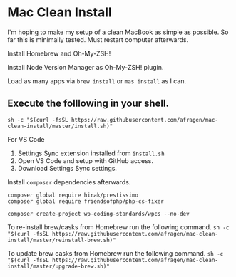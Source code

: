 # Mac Clean Install

I'm hoping to make my setup of a clean MacBook as simple as possible. So far this is minimally tested. Must restart computer afterwards.

Install Homebrew and Oh-My-ZSH!

Install Node Version Manager as Oh-My-ZSH! plugin.

Load as many apps via `brew install` or `mas install` as I can.

## Execute the folllowing in your shell.
`sh -c "$(curl -fsSL https://raw.githubusercontent.com/afragen/mac-clean-install/master/install.sh)"`

For VS Code
  1. Settings Sync extension installed from `install.sh`
  2. Open VS Code and setup with GitHub access.
  3. Download Settings Sync settings.

Install `composer` dependencies afterwards.

    composer global require hirak/prestissimo
    composer global require friendsofphp/php-cs-fixer

    composer create-project wp-coding-standards/wpcs --no-dev

To re-install brew/casks from Homebrew run the following command.
`sh -c "$(curl -fsSL https://raw.githubusercontent.com/afragen/mac-clean-install/master/reinstall-brew.sh)"`

To update brew casks from Homebrew run the following command.
`sh -c "$(curl -fsSL https://raw.githubusercontent.com/afragen/mac-clean-install/master/upgrade-brew.sh)"`
